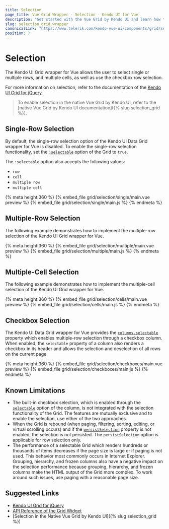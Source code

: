 ```yaml
---
title: Selection
page_title: Vue Grid Wrapper - Selection - Kendo UI for Vue
description: "Get started with the Vue Grid by Kendo UI and learn how to enable selection to be able to select single or multiple rows."
slug: selection_grid_wrapper
canonicalLink: "https://www.telerik.com/kendo-vue-ui/components/grid/selection/"
position: 7
---
```


<div><WrapperBanner link="/kendo-vue-ui/components/grid/selection"></WrapperBanner></div>

# Selection

The Kendo UI Grid wrapper for Vue allows the user to select single or multiple rows, and multiple cells, as well as use the checkbox row selection.

For more information on selection, refer to the documentation of the [Kendo UI Grid for jQuery](https://docs.telerik.com/kendo-ui/controls/data-management/grid/selection).

> To enable selection in the native Vue Grid by Kendo UI, refer to the [native Vue Grid by Kendo UI documentation]({% slug selection_grid %}).

## Single-Row Selection

By default, the single-row selection option of the Kendo UI Data Grid wrapper for Vue is disabled. To enable the single-row selection functionality, set the [`:selectable`](https://docs.telerik.com/kendo-ui/api/javascript/ui/grid/configuration/selectable) option of the Grid to `true`.

The `:selectable` option also accepts the following values:
* `row`
* `cell`
* `multiple row`
* `multiple cell`

{% meta height:360 %}
{% embed_file grid/selection/single/main.vue preview %}
{% embed_file grid/selection/single/main.js %}
{% endmeta %}

## Multiple-Row Selection

The following example demonstrates how to implement the multiple-row selection of the Kendo UI Grid wrapper for Vue.

{% meta height:360 %}
{% embed_file grid/selection/multiple/main.vue preview %}
{% embed_file grid/selection/multiple/main.js %}
{% endmeta %}

## Multiple-Cell Selection

The following example demonstrates how to implement the multiple-cell selection of the Kendo UI Grid wrapper for Vue.

{% meta height:360 %}
{% embed_file grid/selection/cells/main.vue preview %}
{% embed_file grid/selection/cells/main.js %}
{% endmeta %}

## Checkbox Selection

The Kendo UI Data Grid wrapper for Vue provides the [`columns.selectable`](https://docs.telerik.com/kendo-ui/api/javascript/ui/grid/configuration/columns.selectable) property which enables multiple-row selection through a checkbox column. When enabled, the `selectable` property of a column also renders a checkbox in its header and allows the selection and deselection of all rows on the current page.

{% meta height:360 %}
{% embed_file grid/selection/checkboxes/main.vue preview %}
{% embed_file grid/selection/checkboxes/main.js %}
{% endmeta %}

## Known Limitations

* The built-in checkbox selection, which is enabled through the [`selectable`](https://docs.telerik.com/kendo-ui/api/javascript/ui/grid/configuration/columns.selectable) option of the column, is not integrated with the selection functionality of the Grid. The features are mutually exclusive and to enable the selection, use either of the two approaches.
* When the Grid is rebound (when paging, filtering, sorting, editing, or virtual scrolling occurs) and if the [`persistSelection`](https://docs.telerik.com/kendo-ui/api/javascript/ui/grid/configuration/persistselection) property is not enabled, the selection is not persisted. The `persistSelection` option is applicable for row selection only.
* The performance of a selectable Grid which renders hundreds or thousands of items decreases if the page size is large or if paging is not used. This behavior most commonly occurs in Internet Explorer. Grouping, hierarchy, and frozen columns also have a negative impact on the selection performance because grouping, hierarchy, and frozen columns make the HTML output of the Grid more complex. To work around such issues, use paging with a reasonable page size.

## Suggested Links

* [Kendo UI Grid for jQuery](https://docs.telerik.com/kendo-ui/controls/data-management/grid/overview)
* [API Reference of the Grid Widget](https://docs.telerik.com/kendo-ui/api/javascript/ui/grid)
* [Selection in the Native Vue Grid by Kendo UI]({% slug selection_grid %})
